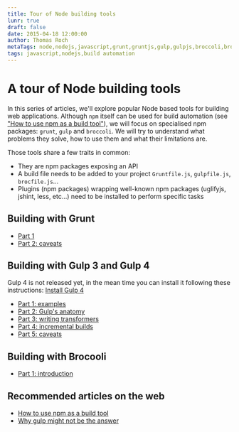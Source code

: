 ```yaml
---
title: Tour of Node building tools
lunr: true
draft: false
date: 2015-04-18 12:00:00
author: Thomas Roch
metaTags: node,nodejs,javascript,grunt,gruntjs,gulp,gulpjs,broccoli,broccolijs,build automation,build tool,task runner
tags: javascript,nodejs,build automation
---
```


# A tour of Node building tools

In this series of articles, we'll explore popular Node based tools for building web applications.
Although `npm` itself can be used for build automation (see ["How to use npm as a build tool"](http://blog.keithcirkel.co.uk/how-to-use-npm-as-a-build-tool/)),
we will focus on specialised npm packages: `grunt`, `gulp` and `broccoli`. We will try to understand what problems they solve, how to use them
and what their limitations are.

Those tools share a few traits in common:
- They are npm packages exposing an API
- A build file needs to be added to your project `Gruntfile.js`, `gulpfile.js`, `brocfile.js`...
- Plugins (npm packages) wrapping well-known npm packages (uglifyjs, jshint, less, etc...) need to be installed to perform specific tasks


## Building with Grunt

- [Part 1](/posts/2015/04/18/building-with-grunt-part-1/)
- [Part 2: caveats](/posts/2015/04/22/building-with-grunt-part-2-caveats/)


## Building with Gulp 3 and Gulp 4

Gulp 4 is not released yet, in the mean time you can install it following these instructions: [Install Gulp 4](/posts/2015/05/01/how-to-install-gulp-4/)

- [Part 1: examples](/posts/2015/04/23/building-with-gulp-3-and-4-part-1-examples/)
- [Part 2: Gulp's anatomy](/posts/2015/04/23/building-with-gulp-3-and-4-part-2-gulp-anatomy/)
- [Part 3: writing transformers](/posts/2015/04/28/building-with-gulp-3-and-4-part-3-writing-transformers/)
- [Part 4: incremental builds](/posts/2015/05/01/building-with-gulp-4-part-4-incremental-builds/)
- [Part 5: caveats](/posts/2015/05/05/building-with-gulp-part-5-caveats/)


## Building with Brocooli

- [Part 1: introduction](posts/2015/07/11/building-with-broccoli-part-1-introduction/)


## Recommended articles on the web

- [How to use npm as a build tool](http://blog.keithcirkel.co.uk/how-to-use-npm-as-a-build-tool/)
- [Why gulp might not be the answer](http://scm.io/blog/hack/2014/07/why-gulp-might-not-be-the-answer/)
